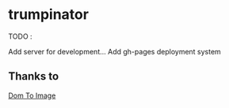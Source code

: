# trumpinator

TODO :

Add server for development...
Add gh-pages deployment system

## Thanks to ##
[Dom To Image](https://github.com/tsayen/dom-to-image)
